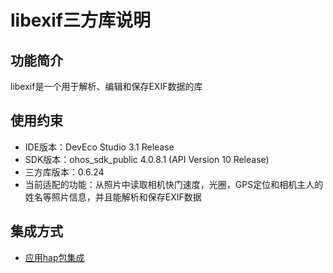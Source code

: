# libexif三方库说明
## 功能简介
libexif是一个用于解析、编辑和保存EXIF数据的库
## 使用约束
- IDE版本：DevEco Studio 3.1 Release
- SDK版本：ohos_sdk_public 4.0.8.1 (API Version 10 Release)
- 三方库版本：0.6.24
- 当前适配的功能：从照片中读取相机快门速度，光圈，GPS定位和相机主人的姓名等照片信息，并且能解析和保存EXIF数据

## 集成方式
+ [应用hap包集成](docs/hap_ingtegrate.md)